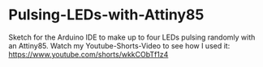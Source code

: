 # Pulsing-LEDs-with-Attiny85
Sketch for the Arduino IDE to make up to four LEDs pulsing randomly with an Attiny85. 
Watch my Youtube-Shorts-Video to see how I used it:
https://www.youtube.com/shorts/wkkCObTf1z4
